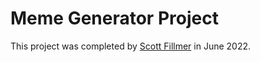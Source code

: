 # Meme Generator Project

This project was completed by [Scott Fillmer](https://scottfillmer.com) in June 2022.
